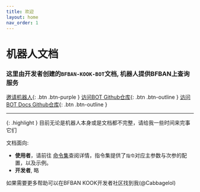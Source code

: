```yaml
---
title: 欢迎
layout: home
nav_order: 1
---
```

# 机器人文档
### 这里由开发者创建的`BFBAN-KOOK-BOT`文档, 机器人提供BFBAN上查询服务

[邀请机器人](join.md){: .btn .btn-purple }
[访问BOT Github仓库](https://github.com/BFBAN/kook-bot){: .btn .btn-outline }
[访问BOT Docs Github仓库](https://cabbagelol.github.io/kook-bot-docs){: .btn .btn-outline }

---

{: .highlight }
目前无论是机器人本身或是文档都不完整，请给我一些时间来完事它们

文档面向:

- **使用者**，请前往 [命令集](./command.md)查阅详情，指令集提供了`指令`对应主参数与次参的配置，以及示例。
- **开发者**, 略

如果需要更多帮助可以在BFBAN KOOK开发者社区找到我(@Cabbagelol)
